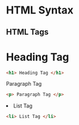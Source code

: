 # HTML Syntax

## HTML Tags

<h1> Heading Tag </h1>

```html
<h1> Heading Tag </h1>
```

<p> Paragraph Tag </p>

```html
<p> Paragraph Tag </p>
```

<li> List Tag </li>

```html
<li> List Tag </li>
```